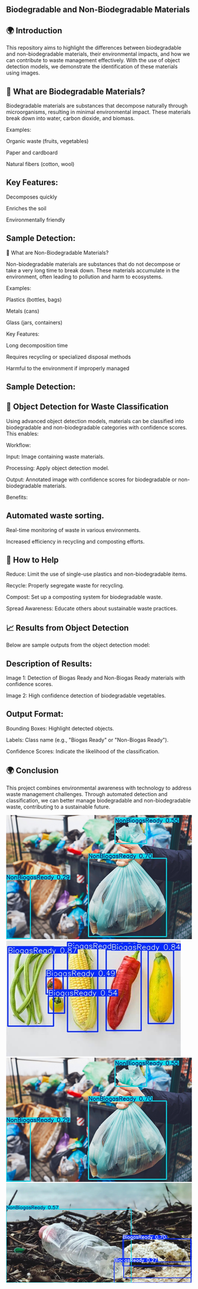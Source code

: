 ## Biodegradable and Non-Biodegradable Materials

## 🌍 Introduction

This repository aims to highlight the differences between biodegradable and non-biodegradable materials, their environmental impacts, and how we can contribute to waste management effectively. With the use of object detection models, we demonstrate the identification of these materials using images.

## 🌿 What are Biodegradable Materials?

Biodegradable materials are substances that decompose naturally through microorganisms, resulting in minimal environmental impact. These materials break down into water, carbon dioxide, and biomass.

Examples:

Organic waste (fruits, vegetables)

Paper and cardboard

Natural fibers (cotton, wool)

## Key Features:

Decomposes quickly

Enriches the soil

Environmentally friendly

## Sample Detection:

🔷 What are Non-Biodegradable Materials?

Non-biodegradable materials are substances that do not decompose or take a very long time to break down. These materials accumulate in the environment, often leading to pollution and harm to ecosystems.

Examples:

Plastics (bottles, bags)

Metals (cans)

Glass (jars, containers)

Key Features:

Long decomposition time

Requires recycling or specialized disposal methods

Harmful to the environment if improperly managed

## Sample Detection:


## 🔢 Object Detection for Waste Classification

Using advanced object detection models, materials can be classified into biodegradable and non-biodegradable categories with confidence scores. This enables:

Workflow:

Input: Image containing waste materials.

Processing: Apply object detection model.

Output: Annotated image with confidence scores for biodegradable or non-biodegradable materials.

Benefits:

## Automated waste sorting.

Real-time monitoring of waste in various environments.

Increased efficiency in recycling and composting efforts.

## 🚜 How to Help

Reduce: Limit the use of single-use plastics and non-biodegradable items.

Recycle: Properly segregate waste for recycling.

Compost: Set up a composting system for biodegradable waste.

Spread Awareness: Educate others about sustainable waste practices.

## 📈 Results from Object Detection

Below are sample outputs from the object detection model:


## Description of Results:

Image 1: Detection of Biogas Ready and Non-Biogas Ready materials with confidence scores.

Image 2: High confidence detection of biodegradable vegetables.

## Output Format:

Bounding Boxes: Highlight detected objects.

Labels: Class name (e.g., "Biogas Ready" or "Non-Biogas Ready").

Confidence Scores: Indicate the likelihood of the classification.

## 🌍 Conclusion

This project combines environmental awareness with technology to address waste management challenges. Through automated detection and classification, we can better manage biodegradable and non-biodegradable waste, contributing to a sustainable future.

![alt text](Solid-Waste-1.jpg)
![alt text](OIP-1.jpg) ![alt text](Solid-Waste-2.jpg)
![alt text](m-1.jpg)